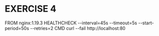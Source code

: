 EXERCISE 4
==========

FROM nginx:1.19.3
HEALTHCHECK --interval=45s --timeout=5s --start-period=50s --retries=2
CMD curl --fail http://localhost:80